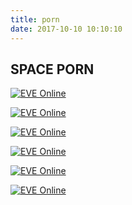 ```yaml
---
title: porn
date: 2017-10-10 10:10:10
---
```

## SPACE PORN

[![EVE Online](/images/porn/01.png "EVE Online")](/images/porn/01.png)

[![EVE Online](/images/porn/abyssal01.png "EVE Online")](/images/porn/abyssal01.png)

[![EVE Online](/images/porn/abyssal02.png "EVE Online")](/images/porn/abyssal02.png)

[![EVE Online](/images/porn/02.png "EVE Online")](/images/porn/02.png)

[![EVE Online](/images/porn/03.png "EVE Online")](/images/porn/03.png)

[![EVE Online](/images/porn/04.png "EVE Online")](/images/porn/04.png)
